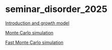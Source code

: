 # seminar_disorder_2025

[Introduction and growth model](https://colab.research.google.com/github/aglie/seminar_disorder_2025/blob/main/01_Growth_model_intro.ipynb)

[Monte Carlo simulation](https://colab.research.google.com/github/aglie/seminar_disorder_2025/blob/main/02_Run_MC_simulation.ipynb)

[Fast Monte Carlo simulation](https://colab.research.google.com/github/aglie/seminar_disorder_2025/blob/main/03_Run_MC_Fast.ipynb)
